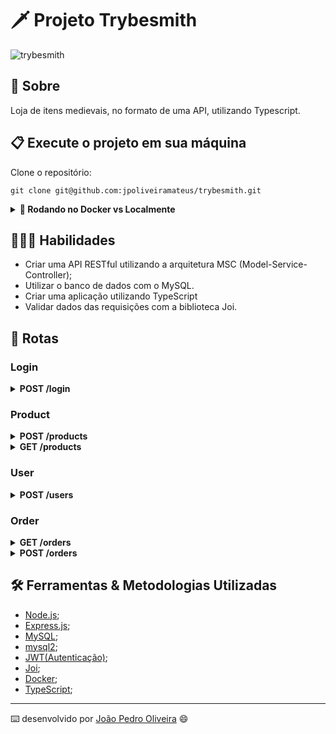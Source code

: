 # 🗡 Projeto Trybesmith

![trybesmith](https://user-images.githubusercontent.com/99822908/194478877-0f7b4103-784c-4e2e-8278-d08aa736b077.jpg)

## 📄 Sobre

Loja de itens medievais, no formato de uma API, utilizando Typescript.

## 📋 Execute o projeto em sua máquina

Clone o repositório:

```
git clone git@github.com:jpoliveiramateus/trybesmith.git
```
<details>
  <summary><strong>🐳 Rodando no Docker vs Localmente</strong></summary><br />
  
  ## Com Docker
 

  > Rode os serviços `node` e `db` com o comando `docker-compose up -d`.
  - Lembre-se de parar o `mysql` se estiver usando localmente na porta padrão (`3306`), ou adapte, caso queira fazer uso da aplicação em containers
  - Esses serviços irão inicializar um container chamado `trybesmith` e outro chamado `trybesmith_db`.
  - A partir daqui você pode rodar o container `trybesmith` via CLI ou abri-lo no VS Code.

  > Use o comando `docker exec -it trybesmith bash`.
  - Ele te dará acesso ao terminal interativo do container criado pelo compose, que está rodando em segundo plano.

  > Instale as dependências [**Caso existam**] com `npm install`

  ⚠ Atenção ⚠ Caso opte por utilizar o Docker, **TODOS** os comandos disponíveis no `package.json` (npm start, npm test, npm run dev, ...) devem ser executados **DENTRO** do container, ou seja, no terminal que aparece após a execução do comando `docker exec` citado acima. 

  ⚠ Atenção ⚠ O **git** dentro do container não vem configurado com suas credenciais. Ou faça os commits fora do container, ou configure as suas credenciais do git dentro do container.

  ⚠ Atenção ⚠ Não rode o comando npm audit fix! Ele atualiza várias dependências do projeto, e essa atualização gera conflitos com o avaliador.

   ⚠ Atenção ⚠ Caso você esteja usando macOS e ao executar o `docker-compose up -d` se depare com o seguinte erro:

  ~~~bash
  The Compose file './docker-compose.yml' is invalid because:
  Unsupported config option for services.db: 'platform'
  Unsupported config option for services.node: 'platform'
  ~~~

> Foram encontradas 2 possíveis soluções para este problema:
> 1. Você pode adicionar manualmente a option `platform: linux/amd64` no service do banco de dados no arquivo docker-compose.yml do projeto, mas essa é uma solução local e você deverá reproduzir isso para os outros projetos.
> 2. Você pode adicionar manualmente nos arquivos .bashrc, .zshenv ou .zshrc do seu computador a linha `export DOCKER_DEFAULT_PLATFORM=linux/amd64`, essa é uma solução global.
> As soluções foram com base [nesta fonte](https://stackoverflow.com/a/69636473).



✨ **Dica:** A extensão `Remote - Containers` (que estará na seção de extensões recomendadas do VS Code) é indicada para que você possa desenvolver sua aplicação no container Docker direto no VS Code, como você faz com seus arquivos locais.

---
  
  ## Sem Docker
  
  > Instale as dependências [**Caso existam**] com `npm install`
  
  ⚠ Atenção ⚠ Não rode o comando npm audit fix! Ele atualiza várias dependências do projeto, e essa atualização gera conflitos com o avaliador.

  ✨ **Dica:** Para rodar o projeto desta forma, obrigatoriamente você deve ter o `node` instalado em seu computador.
  ✨ **Dica:** O avaliador espera que a versão do `node` utilizada seja a 16.

</details>

## 👨🏻‍💻 Habilidades

- Criar uma API RESTful utilizando a arquitetura MSC (Model-Service-Controller);
- Utilizar o banco de dados com o MySQL.
- Criar uma aplicação utilizando TypeScript
- Validar dados das requisições com a biblioteca Joi.

## 🔎 Rotas

### Login

<details>
  <summary><strong>POST /login</strong></summary>
  </br>
  • Se o login for feito com sucesso retorna um token para o usuário.
  </br>
  • O endpoint deve receber a seguinte estrutura:
  
```json
  {
    "username": "string",
    "password": "string"
  }
```
</details>

### Product

<details>
  <summary><strong>POST /products</strong></summary>
  </br>
  • Cadastra um novo produto.
  </br>
  • O endpoint deve receber a seguinte estrutura:
  
  ```json
    {
      "name": "string",
      "amount": "string"
    }
  ```
</details>

<details>
  <summary><strong>GET /products</strong></summary>
  </br>
  • Retorna todos os produtos do banco de dados.
</details>

### User

<details>
  <summary><strong>POST /users</strong></summary>
  </br>
  • Cadastra um novo usuário.
   </br> 
  • O endpoint deve receber a seguinte estrutura:
  
  ```json
  { 
    "username": "string",
    "classe": "string",
    "level": "number",
    "password": "string"
  }
```
</details>

### Order

<details>
  <summary><strong>GET /orders</strong></summary>
  </br>
  • Retorna todos os pedidos e os ids dos produtos associados a estes.
</details>

<details>
  <summary><strong>POST /orders</strong></summary>
  </br>
  • Cadastra novos pedidos.
  </br>
  • O pedido só é criado caso a pessoa usuária esteja logada e o token JWT validado.
  </br>
  • O endpoint deve receber a seguinte estrutura:
  
```json
  {
    "productsIds": [1, 2]
  }
```
</details>

## 🛠️ Ferramentas & Metodologias Utilizadas

- [Node.js](https://nodejs.org/en/);
- [Express.js](https://expressjs.com/);
- [MySQL](https://www.mysql.com/);
- [mysql2](https://www.npmjs.com/package/mysql2);
- [JWT(Autenticação)](https://jwt.io/);
- [Joi](https://joi.dev/api/?v=17.6.0);
- [Docker](https://www.docker.com/);
- [TypeScript](https://www.typescriptlang.org/);

---
⌨️ desenvolvido por [João Pedro Oliveira](https://www.linkedin.com/in/jpoliveira7/) 😄
